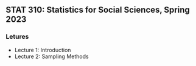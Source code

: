 ## STAT 310: Statistics for Social Sciences, Spring 2023

### Letures

* Lecture 1: Introduction
* Lecture 2: Sampling Methods
